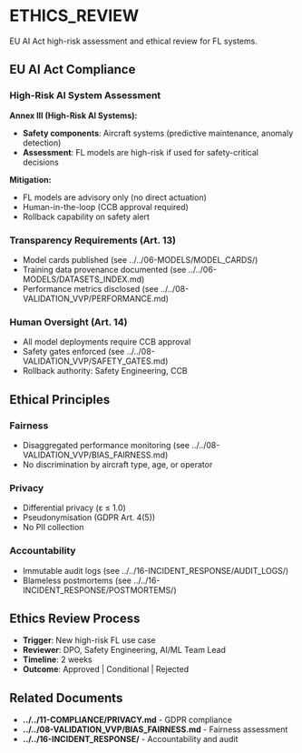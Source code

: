 # ETHICS_REVIEW

EU AI Act high-risk assessment and ethical review for FL systems.

## EU AI Act Compliance

### High-Risk AI System Assessment

**Annex III (High-Risk AI Systems):**
- **Safety components**: Aircraft systems (predictive maintenance, anomaly detection)
- **Assessment**: FL models are high-risk if used for safety-critical decisions

**Mitigation:**
- FL models are advisory only (no direct actuation)
- Human-in-the-loop (CCB approval required)
- Rollback capability on safety alert

### Transparency Requirements (Art. 13)

- Model cards published (see ../../06-MODELS/MODEL_CARDS/)
- Training data provenance documented (see ../../06-MODELS/DATASETS_INDEX.md)
- Performance metrics disclosed (see ../../08-VALIDATION_VVP/PERFORMANCE.md)

### Human Oversight (Art. 14)

- All model deployments require CCB approval
- Safety gates enforced (see ../../08-VALIDATION_VVP/SAFETY_GATES.md)
- Rollback authority: Safety Engineering, CCB

## Ethical Principles

### Fairness

- Disaggregated performance monitoring (see ../../08-VALIDATION_VVP/BIAS_FAIRNESS.md)
- No discrimination by aircraft type, age, or operator

### Privacy

- Differential privacy (ε ≤ 1.0)
- Pseudonymisation (GDPR Art. 4(5))
- No PII collection

### Accountability

- Immutable audit logs (see ../../16-INCIDENT_RESPONSE/AUDIT_LOGS/)
- Blameless postmortems (see ../../16-INCIDENT_RESPONSE/POSTMORTEMS/)

## Ethics Review Process

- **Trigger**: New high-risk FL use case
- **Reviewer**: DPO, Safety Engineering, AI/ML Team Lead
- **Timeline**: 2 weeks
- **Outcome**: Approved | Conditional | Rejected

## Related Documents

- **../../11-COMPLIANCE/PRIVACY.md** - GDPR compliance
- **../../08-VALIDATION_VVP/BIAS_FAIRNESS.md** - Fairness assessment
- **../../16-INCIDENT_RESPONSE/** - Accountability and audit
